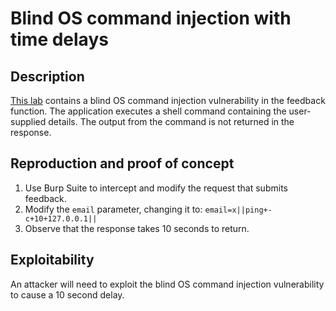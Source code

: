 # Blind OS command injection with time delays

## Description

[This lab](https://portswigger.net/web-security/os-command-injection/lab-blind-time-delays) contains a blind OS command injection vulnerability in the feedback function. The application executes a shell command containing the user-supplied details. The output from the command is not returned in the response. 

## Reproduction and proof of concept

1. Use Burp Suite to intercept and modify the request that submits feedback.
2. Modify the `email` parameter, changing it to: `email=x||ping+-c+10+127.0.0.1||`
3. Observe that the response takes 10 seconds to return.

## Exploitability

An attacker will need to exploit the blind OS command injection vulnerability to cause a 10 second delay. 
